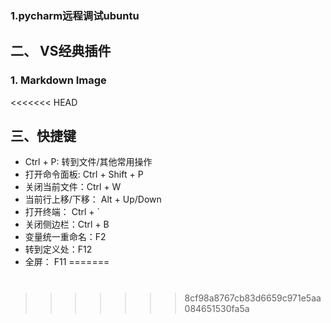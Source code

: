 ### 1.pycharm远程调试ubuntu



## 二、 VS经典插件
### 1. Markdown Image  

<<<<<<< HEAD

## 三、快捷键
* Ctrl + P: 转到文件/其他常用操作
* 打开命令面板: Ctrl + Shift + P
* 关闭当前文件：Ctrl + W
* 当前行上移/下移： Alt + Up/Down
* 打开终端： Ctrl + `
* 关闭侧边栏：Ctrl + B
* 变量统一重命名：F2
* 转到定义处：F12
* 全屏： F11
=======
# 
>>>>>>> 8cf98a8767cb83d6659c971e5aa084651530fa5a
